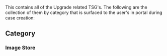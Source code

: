 This contains all of the Upgrade related TSG's.
The following are the collection of them by category that is surfaced to the user's in portal during case creation:

## **Category**
### Image Store
